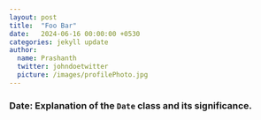 ```yaml
---
layout: post
title:  "Foo Bar"
date:   2024-06-16 00:00:00 +0530
categories: jekyll update
author:
  name: Prashanth 
  twitter: johndoetwitter
  picture: /images/profilePhoto.jpg
---
```


### **Date**: Explanation of the `Date` class and its significance.


